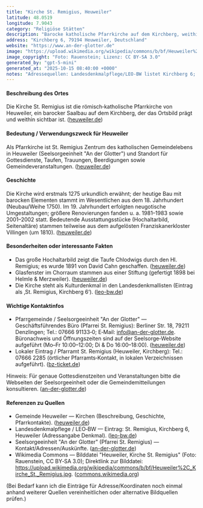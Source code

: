 ```yaml
---
title: "Kirche St. Remigius, Heuweiler"
latitude: 48.0519
longitude: 7.9043
category: "Religiöse Stätten"
description: "Barocke katholische Pfarrkirche auf dem Kirchberg, weithin sichtbar und seit dem 18. Jahrhundert Mittelpunkt der Gemeinde."
address: "Kirchberg 6, 79194 Heuweiler, Deutschland"
website: "https://www.an-der-glotter.de"
image: "https://upload.wikimedia.org/wikipedia/commons/b/bf/Heuweiler%2C_Kirche_St._Remigius.jpg"
image_copyright: "Foto: Rauenstein; Lizenz: CC BY-SA 3.0"
generated_by: "gpt-5-mini"
generated_at: "2025-10-15 08:40:00 +0000"
notes: "Adressequellen: Landesdenkmalpflege/LEO-BW listet Kirchberg 6; die Seelsorgeeinheit 'An der Glotter' nennt Kirchberg 4 — hier wurde Kirchberg 6 als Postadresse gewählt, da die Mapbox-Reverse-Geocoding-Abfrage diese Nummer zurückgab (Koordinaten: 48.051942, 7.904279). Bild von Wikimedia Commons (Rauenstein, CC BY-SA 3.0). Quellenangaben und Abgleich in den Referenzen."
---
```


#### Beschreibung des Ortes
Die Kirche St. Remigius ist die römisch‑katholische Pfarrkirche von Heuweiler, ein barocker Saalbau auf dem Kirchberg, der das Ortsbild prägt und weithin sichtbar ist. ([heuweiler.de](https://www.heuweiler.de/leben-wohnen/kirchen))

#### Bedeutung / Verwendungszweck für Heuweiler
Als Pfarrkirche ist St. Remigius Zentrum des katholischen Gemeindelebens in Heuweiler (Seelsorgeeinheit "An der Glotter") und Standort für Gottesdienste, Taufen, Trauungen, Beerdigungen sowie Gemeindeveranstaltungen. ([heuweiler.de](https://www.heuweiler.de/leben-wohnen/kirchen))

#### Geschichte
Die Kirche wird erstmals 1275 urkundlich erwähnt; der heutige Bau mit barocken Elementen stammt im Wesentlichen aus dem 18. Jahrhundert (Neubau/Weihe 1750). Im 19. Jahrhundert erfolgten neugotische Umgestaltungen; größere Renovierungen fanden u. a. 1981–1983 sowie 2001–2002 statt. Bedeutende Ausstattungsstücke (Hochaltarbild, Seitenaltäre) stammen teilweise aus dem aufgelösten Franziskanerkloster Villingen (um 1810). ([heuweiler.de](https://www.heuweiler.de/leben-wohnen/kirchen))

#### Besonderheiten oder interessante Fakten
- Das große Hochaltarbild zeigt die Taufe Chlodwigs durch den Hl. Remigius; es wurde 1891 von David Cahn geschaffen. ([heuweiler.de](https://www.heuweiler.de/leben-wohnen/kirchen))  
- Glasfenster im Chorraum stammen aus einer Stiftung (gefertigt 1898 bei Helmle & Merzweiler). ([heuweiler.de](https://www.heuweiler.de/leben-wohnen/kirchen))  
- Die Kirche steht als Kulturdenkmal in den Landesdenkmallisten (Eintrag als ‚St. Remigius, Kirchberg 6‘). ([leo-bw.de](https://www.leo-bw.de/web/guest/detail-gis/-/Detail/details/DOKUMENT/lad_denkmale/102482812/St%20Remigius%20Kirchberg%206%20Heuweiler?utm_source=openai))

#### Wichtige Kontaktinfos
- Pfarrgemeinde / Seelsorgeeinheit "An der Glotter" — Geschäftsführendes Büro (Pfarrei St. Remigius): Berliner Str. 18, 79211 Denzlingen; Tel.: 07666 91133‑0; E‑Mail: info@an-der-glotter.de. Büronachweis und Öffnungszeiten sind auf der Seelsorge‑Website aufgeführt (Mo–Fr 10:00–12:00; Di & Do 16:00–18:00). ([heuweiler.de](https://www.heuweiler.de/leben-wohnen/kirchen))  
- Lokaler Eintrag / Pfarramt St. Remigius (Heuweiler, Kirchberg): Tel.: 07666 2285 (örtlicher Pfarramts‑Kontakt, in lokalen Verzeichnissen aufgeführt). ([bz-ticket.de](https://bz-ticket.de/st-remigius-kirche-heuweiler?utm_source=openai))

Hinweis: Für genaue Gottesdienstzeiten und Veranstaltungen bitte die Webseiten der Seelsorgeeinheit oder die Gemeindemitteilungen konsultieren. ([an-der-glotter.de](https://www.an-der-glotter.de/wir-bieten/feste-des-glaubens/erstkommunion/ansprechpersonen/?utm_source=openai))

#### Referenzen zu Quellen
- Gemeinde Heuweiler — Kirchen (Beschreibung, Geschichte, Pfarrkontakte). ([heuweiler.de](https://www.heuweiler.de/leben-wohnen/kirchen))  
- Landesdenkmalpflege / LEO‑BW — Eintrag: St. Remigius, Kirchberg 6, Heuweiler (Adressangabe Denkmal). ([leo-bw.de](https://www.leo-bw.de/web/guest/detail-gis/-/Detail/details/DOKUMENT/lad_denkmale/102482812/St%20Remigius%20Kirchberg%206%20Heuweiler?utm_source=openai))  
- Seelsorgeeinheit "An der Glotter" (Pfarrei St. Remigius) — Kontakt/Adressen/Auskünfte. ([an-der-glotter.de](https://www.an-der-glotter.de/wir-bieten/feste-des-glaubens/erstkommunion/ansprechpersonen/?utm_source=openai))  
- Wikimedia Commons — Bilddatei "Heuweiler, Kirche St. Remigius" (Foto: Rauenstein, CC BY‑SA 3.0); Direktlink zur Bilddatei: https://upload.wikimedia.org/wikipedia/commons/b/bf/Heuweiler%2C_Kirche_St._Remigius.jpg. ([commons.wikimedia.org](https://commons.wikimedia.org/wiki/File%3AHeuweiler%2C_Kirche_St._Remigius.jpg))

(Bei Bedarf kann ich die Einträge für Adresse/Koordinaten noch einmal anhand weiterer Quellen vereinheitlichen oder alternative Bildquellen prüfen.)